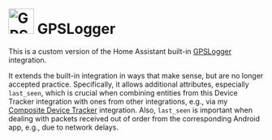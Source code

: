 # <img src="https://brands.home-assistant.io/gpslogger/icon.png" alt="GPSLogger" width="50" height="50"/> GPSLogger

This is a custom version of the Home Assistant built-in [GPSLogger](https://www.home-assistant.io/integrations/gpslogger/) integration.

It extends the built-in integration in ways that make sense, but are no longer accepted practice.
Specifically, it allows additional attributes, especially `last_seen`,
which is crucial when combining entities from this Device Tracker integration with ones from other integrations,
e.g., via my [Composite Device Tracker](https://github.com/pnbruckner/ha-composite-tracker) integration.
Also, `last_seen` is important when dealing with packets received out of order from the corresponding Android app,
e.g., due to network delays.
